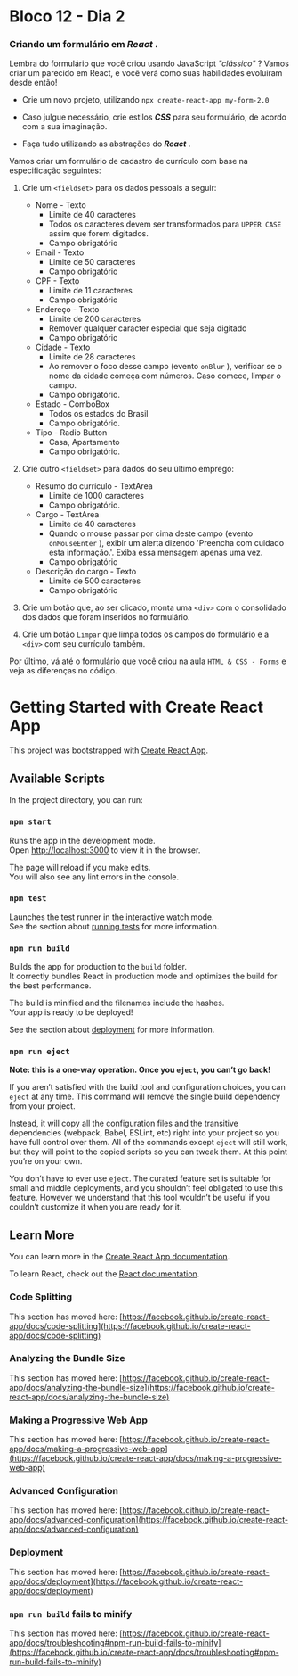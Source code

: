 # Bloco 12 - Dia 2

### Criando um formulário em  **_React_** .

Lembra do formulário que você criou usando JavaScript  _"clássico"_ ? Vamos criar um parecido em React, e você verá como suas habilidades evoluíram desde então!

-   Crie um novo projeto, utilizando  `npx create-react-app my-form-2.0`
    
-   Caso julgue necessário, crie estilos  **_CSS_** para seu formulário, de acordo com a sua imaginação.
    
-   Faça tudo utilizando as abstrações do  **_React_** .
    

Vamos criar um formulário de cadastro de currículo com base na especificação seguintes:

1.  Crie um  `<fieldset>`  para os dados pessoais a seguir:
    
    -   Nome - Texto
        -   Limite de 40 caracteres
        -   Todos os caracteres devem ser transformados para  `UPPER CASE`  assim que forem digitados.
        -   Campo obrigatório
    -   Email - Texto
        -   Limite de 50 caracteres
        -   Campo obrigatório
    -   CPF - Texto
        -   Limite de 11 caracteres
        -   Campo obrigatório
    -   Endereço - Texto
        -   Limite de 200 caracteres
        -   Remover qualquer caracter especial que seja digitado
        -   Campo obrigatório
    -   Cidade - Texto
        -   Limite de 28 caracteres
        -   Ao remover o foco desse campo (evento  `onBlur`  ), verificar se o nome da cidade começa com números. Caso comece, limpar o campo.
        -   Campo obrigatório.
    -   Estado - ComboBox
        -   Todos os estados do Brasil
        -   Campo obrigatório.
    -   Tipo - Radio Button
        -   Casa, Apartamento
        -   Campo obrigatório.
2.  Crie outro  `<fieldset>`  para dados do seu último emprego:
    
    -   Resumo do currículo - TextArea
        -   Limite de 1000 caracteres
        -   Campo obrigatório.
    -   Cargo - TextArea
        -   Limite de 40 caracteres
        -   Quando o mouse passar por cima deste campo (evento  `onMouseEnter`  ), exibir um alerta dizendo 'Preencha com cuidado esta informação.'. Exiba essa mensagem apenas uma vez.
        -   Campo obrigatório
    -   Descrição do cargo - Texto
        -   Limite de 500 caracteres
        -   Campo obrigatório
3.  Crie um botão que, ao ser clicado, monta uma  `<div>`  com o consolidado dos dados que foram inseridos no formulário.
    
4.  Crie um botão  `Limpar`  que limpa todos os campos do formulário e a  `<div>`  com seu currículo também.
    

Por último, vá até o formulário que você criou na aula  `HTML & CSS - Forms`  e veja as diferenças no código.



# Getting Started with Create React App

This project was bootstrapped with [Create React App](https://github.com/facebook/create-react-app).

## Available Scripts

In the project directory, you can run:

### `npm start`

Runs the app in the development mode.\
Open [http://localhost:3000](http://localhost:3000) to view it in the browser.

The page will reload if you make edits.\
You will also see any lint errors in the console.

### `npm test`

Launches the test runner in the interactive watch mode.\
See the section about [running tests](https://facebook.github.io/create-react-app/docs/running-tests) for more information.

### `npm run build`

Builds the app for production to the `build` folder.\
It correctly bundles React in production mode and optimizes the build for the best performance.

The build is minified and the filenames include the hashes.\
Your app is ready to be deployed!

See the section about [deployment](https://facebook.github.io/create-react-app/docs/deployment) for more information.

### `npm run eject`

**Note: this is a one-way operation. Once you `eject`, you can’t go back!**

If you aren’t satisfied with the build tool and configuration choices, you can `eject` at any time. This command will remove the single build dependency from your project.

Instead, it will copy all the configuration files and the transitive dependencies (webpack, Babel, ESLint, etc) right into your project so you have full control over them. All of the commands except `eject` will still work, but they will point to the copied scripts so you can tweak them. At this point you’re on your own.

You don’t have to ever use `eject`. The curated feature set is suitable for small and middle deployments, and you shouldn’t feel obligated to use this feature. However we understand that this tool wouldn’t be useful if you couldn’t customize it when you are ready for it.

## Learn More

You can learn more in the [Create React App documentation](https://facebook.github.io/create-react-app/docs/getting-started).

To learn React, check out the [React documentation](https://reactjs.org/).

### Code Splitting

This section has moved here: [https://facebook.github.io/create-react-app/docs/code-splitting](https://facebook.github.io/create-react-app/docs/code-splitting)

### Analyzing the Bundle Size

This section has moved here: [https://facebook.github.io/create-react-app/docs/analyzing-the-bundle-size](https://facebook.github.io/create-react-app/docs/analyzing-the-bundle-size)

### Making a Progressive Web App

This section has moved here: [https://facebook.github.io/create-react-app/docs/making-a-progressive-web-app](https://facebook.github.io/create-react-app/docs/making-a-progressive-web-app)

### Advanced Configuration

This section has moved here: [https://facebook.github.io/create-react-app/docs/advanced-configuration](https://facebook.github.io/create-react-app/docs/advanced-configuration)

### Deployment

This section has moved here: [https://facebook.github.io/create-react-app/docs/deployment](https://facebook.github.io/create-react-app/docs/deployment)

### `npm run build` fails to minify

This section has moved here: [https://facebook.github.io/create-react-app/docs/troubleshooting#npm-run-build-fails-to-minify](https://facebook.github.io/create-react-app/docs/troubleshooting#npm-run-build-fails-to-minify)
